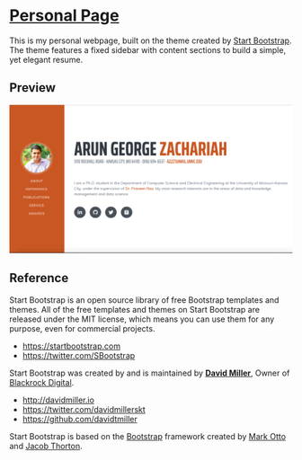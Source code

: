 # [Personal Page](https://arun-george-zachariah.github.io/Personal-Page/)

This is my personal webpage, built on the theme created by [Start Bootstrap](http://startbootstrap.com/). The theme features a fixed sidebar with content sections to build a simple, yet elegant resume.

## Preview

![Preview](img/preview.png)
## Reference

Start Bootstrap is an open source library of free Bootstrap templates and themes. All of the free templates and themes on Start Bootstrap are released under the MIT license, which means you can use them for any purpose, even for commercial projects.

* https://startbootstrap.com
* https://twitter.com/SBootstrap

Start Bootstrap was created by and is maintained by **[David Miller](http://davidmiller.io/)**, Owner of [Blackrock Digital](http://blackrockdigital.io/).

* http://davidmiller.io
* https://twitter.com/davidmillerskt
* https://github.com/davidtmiller

Start Bootstrap is based on the [Bootstrap](http://getbootstrap.com/) framework created by [Mark Otto](https://twitter.com/mdo) and [Jacob Thorton](https://twitter.com/fat).
